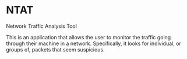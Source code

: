 # NTAT
Network Traffic Analysis Tool


This is an application that allows the user to monitor the traffic going through their machine in a network. Specifically, it looks for individual, or groups of, packets that seem suspicious.
